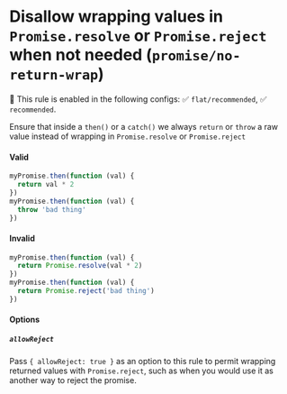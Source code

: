# Disallow wrapping values in `Promise.resolve` or `Promise.reject` when not needed (`promise/no-return-wrap`)

💼 This rule is enabled in the following configs: ✅ `flat/recommended`, ✅
`recommended`.

<!-- end auto-generated rule header -->

Ensure that inside a `then()` or a `catch()` we always `return` or `throw` a raw
value instead of wrapping in `Promise.resolve` or `Promise.reject`

#### Valid

```js
myPromise.then(function (val) {
  return val * 2
})
myPromise.then(function (val) {
  throw 'bad thing'
})
```

#### Invalid

```js
myPromise.then(function (val) {
  return Promise.resolve(val * 2)
})
myPromise.then(function (val) {
  return Promise.reject('bad thing')
})
```

#### Options

##### `allowReject`

Pass `{ allowReject: true }` as an option to this rule to permit wrapping
returned values with `Promise.reject`, such as when you would use it as another
way to reject the promise.
